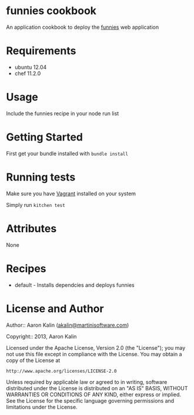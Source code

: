 # funnies cookbook

An application cookbook to deploy the [funnies](https://github.com/martinisoft/funnies) web application

# Requirements

* ubuntu 12.04
* chef 11.2.0

# Usage

Include the funnies recipe in your node run list

# Getting Started

First get your bundle installed with ```bundle install```

# Running tests

Make sure you have [Vagrant](http://www.vagrantup.com/) installed on your system

Simply run ```kitchen test```

# Attributes

None

# Recipes

* default - Installs dependcies and deploys funnies

# License and Author

Author:: Aaron Kalin (<akalin@martinisoftware.com>)

Copyright:: 2013, Aaron Kalin

Licensed under the Apache License, Version 2.0 (the "License"); you may not
use this file except in compliance with the License. You may obtain a copy of
the License at

    http://www.apache.org/licenses/LICENSE-2.0

Unless required by applicable law or agreed to in writing, software
distributed under the License is distributed on an "AS IS" BASIS, WITHOUT
WARRANTIES OR CONDITIONS OF ANY KIND, either express or implied. See the
License for the specific language governing permissions and limitations under
the License.
